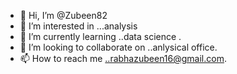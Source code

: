 - 👋 Hi, I’m @Zubeen82
- 👀 I’m interested in ...analysis
- 🌱 I’m currently learning ..data science .
- 💞️ I’m looking to collaborate on ..anlysical office.
- 📫 How to reach me ..rabhazubeen16@gmail.com.

<!---
Zubeen82/Zubeen82 is a ✨ special ✨ repository because its `README.md` (this file) appears on your GitHub profile.
You can click the Preview link to take a look at your changes.
--->
